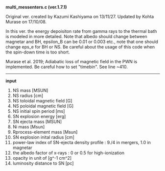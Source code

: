 **multi_messenters.c (ver.1.7.1)**
  
Original ver. created by Kazumi Kashiyama on 13/11/27.
Updated by Kohta Murase on 17/10/08.

In this ver. the energy depoisiton rate from gamma rays to the thermal bath is modeled in more detailed.
Note that albedo should change between magnetar and BH, epsilon_B can be 0.01 or 0.003 etc., note that one should change eps_e for BH or NS.
Be careful about the usage of this code when the spin-down time is too short.

Murase et al. 2019; Adiabatic loss of magnetic field in the PWN is implemented. Be careful how to set "timebin".
See line ~410.

---

**input**
<list of input parameters>
1. NS mass [MSUN]
2. NS radius [cm]
3. NS toloidal magnetic field [G]
4. NS poloidal magnetic field [G]
5. NS initial spin period [ms]
6. SN explosion energy [erg]
7. SN ejecta mass [MSUN]
8. Ni mass [Msun]
9. Rprocess-element mass [Msun]
10. SN explosion inital radius [cm] 
11. power-law index of SN-ejecta density profile : 9./4 in mergers, 1.0 in magnetar 
12. the albedo factor of x-rays : 0 or 0.5 for high-ionization
13. opacity in unit of [g^-1 cm^2]
14. luminosity distance to SN [pc]
